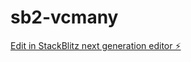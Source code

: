 # sb2-vcmany

[Edit in StackBlitz next generation editor ⚡️](https://stackblitz.com/~/github.com/estivenmendezr98/sb2-vcmany)
